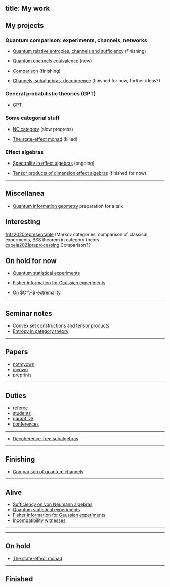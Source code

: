 title: My work
---
## My projects


### Quantum comparison: experiments, channels, networks

* [Quantum relative entropies, channels and sufficiency](PROJECT_qre) (finishing)

* [Quantum channels equivalence](PROJECT_channel_equivalence) (new)
 
* [Comparison](PROJECT_comparison) (finishing)

* [Channels, subalgebras, decoherence](PROJECT_decoherence) (finished for now, further ideas?)


### General probabilistic theories (GPT)

* [GPT](PROJECT_gpt)

### Some categorial stuff

* [NC category](PROJECT_nc) (slow progress)

* [The state-effect monad](state-effect) (killed)


### Effect algebras


* [Spectrality in effect algebras](PROJECT_spectral)  (ongoing)

* [Tensor products of dimension effect algebras](PROJECT_tensor) (finished for now)


---

## Miscellanea

* [Quantum information geometry](MISC_qig) preparation for a talk


## Interesting

[fritz2020representable](fritz2020representable)    (Markov categories, comparison of classical experments, BSS theorem in category theory.    
[capela2021preprocessing](capela2021preprocessing)   Comparison??


## On hold for now

* [Quantum statistical experiments](experiment)

* [Fisher information for Gaussian experiments](fisher)


* [On $C^\*$-extremality](cextremal)


---


## Seminar notes 

* [Convex set constructions and tensor products](seminar_convex)
* [Entropy in category theory](seminar_entropy)

---


## Papers

* [notmyown](notmyown)
* [myown](myown)
* [preprints](mypreprints)

---

## Duties 

* [referee](referee)
* [students](students)
* [garant DS](DT_garant)    
* [conferences](conferences)

---



* [Decoherence-free subalgebras](decoherence)

---

## Finishing


* [Comparison of quantum channels](comparison)

---

## Alive

* [Sufficiency on von Neumann algebras](sufficiency)
* [Quantum statistical experiments](experiment)
* [Fisher information for Gaussian experiments](fisher)
* [Incompatibility witnesses](witnesses)
---

---

## On hold

* [The state-effect monad](state-effect)

---

## Finished

